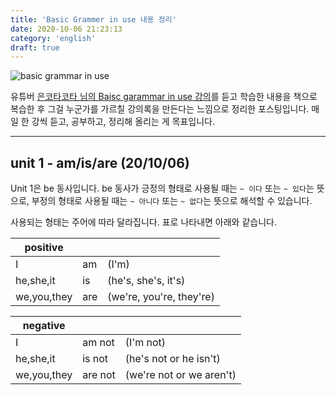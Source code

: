 ```yaml
---
title: 'Basic Grammer in use 내용 정리'
date: 2020-10-06 21:23:13
category: 'english'
draft: true
---
```


![basic grammar in use](https://www.asiabooks.com/media/catalog/product/cache/1/image/264x/17f82f742ffe127f42dca9de82fb58b1/9/7/9780521133531c_2.png)

유튜버 [은코타코타 님의 Baisc garammar in use 강의](https://www.youtube.com/playlist?list=PL0Ux_bpUlswMCkRI8xx90teq9pvC0nI70)를 듣고 학습한 내용을 책으로 복습한 후 그걸 누군가를 가르칠 강의록을 만든다는 느낌으로 정리한 포스팅입니다. 매일 한 강씩 듣고, 공부하고, 정리해 올리는 게 목표입니다.

---

## unit 1 - am/is/are (20/10/06)

Unit 1은 be 동사입니다. be 동사가 긍정의 형태로 사용될 때는 `~ 이다` 또는 `~ 있다`는 뜻으로, 부정의 형태로 사용될 때는 `~ 아니다` 또는 `~ 없다`는 뜻으로 해석할 수 있습니다.

사용되는 형태는 주어에 따라 달라집니다. 표로 나타내면 아래와 같습니다.

| positive    |     |                          |
| ----------- | --- | ------------------------ |
| I           | am  | (I'm)                    |
| he,she,it   | is  | (he's, she's, it's)      |
| we,you,they | are | (we're, you're, they're) |

| negative    |         |                          |
| ----------- | ------- | ------------------------ |
| I           | am not  | (I'm not)                |
| he,she,it   | is not  | (he's not or he isn't)   |
| we,you,they | are not | (we're not or we aren't) |

<p style: onmou></p>
